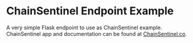 # ChainSentinel Endpoint Example
A very simple Flask endpoint to use as ChainSentinel example.
ChainSentinel app and documentation can be found at [ChainSentinel.co](https://www.chainsentinel.co).
